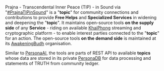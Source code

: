 Prajna - Transcendental Inner Peace (TIP) - in Sound via "<a href="https://blog.khaiphong.io/2017/12/nature-of-things.html#Section_2.1" target="_blank">#PrajnaTIPinSound</a>" is a "<b>topic</b>" for community connections and contributions to provide <b>Free Helps</b> and <b>Specialized Services</b> in widening and deepening the "<b>topic</b>". It maintains open-source tools <b>on the supply side</b> of any <b>Service</b> - riding on available <a href="https://github.com/khaiphong/" target="_blank">KhaiPhong</a> streaming and cryptographic platform - to enable interest parties connected to the "<b>topic</b>" for an action. The open-source tools <b>on the demand side</b> is maintained at its <a href="https://github.com/awakeningbubh/prajnatipinsound" target="_blank">AwakeningBudh</a> organisation.

Similar to <a href="https://github.com/khaiphong/personaai" target="_blank">PersonaAI</a>, the tools are parts of REST API to available <b>topics</b> whose data are stored in its private <a href="https://github.com/khaiphong/personadb" target="_blank">PersonaDB</a> for data processing and statements of TRUTH from community ledger.
